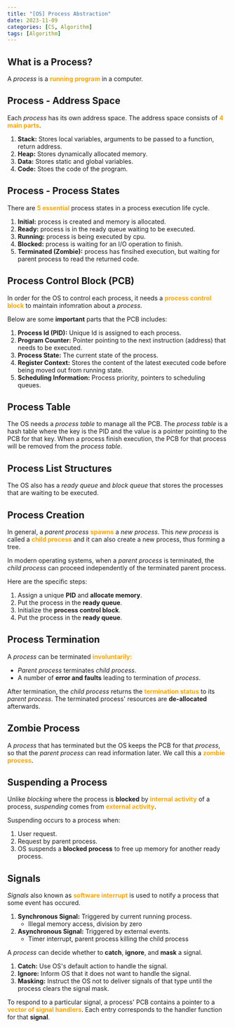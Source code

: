 ```yaml
---
title: "[OS] Process Abstraction"
date: 2023-11-09
categories: [CS, Algorithm]
tags: [Algorithm]
---
```


## What is a Process?

A *process* is a <span style="font-weight: bold; color: orange;">running program</span> in a computer. 

## Process - Address Space

Each *process* has its own address space. The address space consists of <span style="font-weight: bold; color: orange;">4 main parts</span>.

1. **Stack:** Stores local variables, arguments to be passed to a function, return address.
2. **Heap:** Stores dynamically allocated memory.
3. **Data:** Stores static and global variables.
4. **Code:** Stoes the code of the program.

## Process - Process States

There are <span style="font-weight: bold; color: orange;">5 essential</span> process states in a process execution life cycle.

1. **Initial:** process is created and memory is allocated.
2. **Ready:** process is in the ready queue waiting to be executed.
3. **Running:** process is being executed by cpu.
4. **Blocked:** process is waiting for an I/O operation to finish.
5. **Terminated (Zombie):** process has finsihed execution, but waiting for parent process to read the returned code.

## Process Control Block (PCB)

In order for the OS to control each process, it needs a <span style="font-weight: bold; color: orange;">process control block</span> to maintain infomration about a *process*.

Below are some **important** parts that the PCB includes:

1. **Process Id (PID):** Unique Id is assigned to each process.
2. **Program Counter:** Pointer pointing to the next instruction (address) that needs to be executed.
3. **Process State:** The current state of the process.
4. **Register Context:** Stores the content of the latest executed code before being moved out from running state.
5. **Scheduling Information:** Process priority, pointers to scheduling queues.

## Process Table

The OS needs a *process table* to manage all the PCB. The *process table* is a hash table where the key is the PID and the value is a pointer pointing to the PCB for that key. When a process finish execution, the PCB for that process will be removed from the *process table*.

## Process List Structures

The OS also has a *ready queue* and *block queue* that stores the processes that are waiting to be executed.

## Process Creation

In general, a *parent process* <span style="font-weight: bold; color: orange;">spawns</span> a *new process*. This *new process* is called a <span style="font-weight: bold; color: orange;">child process</span> and it can also create a new process, thus forming a tree.

In modern operating systems, when a *parent process* is terminated, the *child process* can proceed independently of the terminated parent process.

Here are the specific steps:

1. Assign a unique **PID** and **allocate memory**.
2. Put the process in the **ready queue**.
3. Initialize the **process control block**.
4. Put the process in the **ready queue**.

## Process Termination

A *process* can be terminated <span style="font-weight: bold; color: orange;">involuntarily:</span>

- *Parent process* terminates *child process*.
- A number of **error and faults** leading to termination of *process*.

After termination, the *child process* returns the <span style="font-weight: bold; color: orange;">termination status</span> to its *parent process*. The terminated process' resources are **de-allocated** afterwards.

## Zombie Process

A *process* that has terminated but the OS keeps the PCB for that *process*, so that the *parent process* can read information later. We call this a <span style="font-weight: bold; color: orange;">zombie process</span>.

## Suspending a Process

Unlike *blocking* where the process is **blocked** by <span style="font-weight: bold; color: orange;">internal activity</span> of a process, *suspending* comes from <span style="font-weight: bold; color: orange;">external activity</span>.

Suspending occurs to a process when:

1. User request.
2. Request by parent process.
3. OS suspends a **blocked process** to free up memory for another ready process.

## Signals

*Signals* also known as <span style="font-weight: bold; color: orange;">software interrupt</span> is used to notify a process that some event has occured.

1. **Synchronous Signal:** Triggered by current running process.
     - Illegal memory access, division by zero
2. **Asynchronous Signal:** Triggered by external events.
     - Timer interrupt, parent process killing the child process
  
A *process* can decide whether to **catch**, **ignore**, and **mask** a signal.

1. **Catch:** Use OS's default action to handle the signal.
2. **Ignore:** Inform OS that it does not want to handle the signal.
3. **Masking:** Instruct the OS not to deliver signals of that type until the process clears the signal mask.

To respond to a particular signal, a process' PCB contains a pointer to a <span style="font-weight: bold; color: orange;">vector of signal handlers</span>. Each entry corresponds to the handler function for that **signal**.
